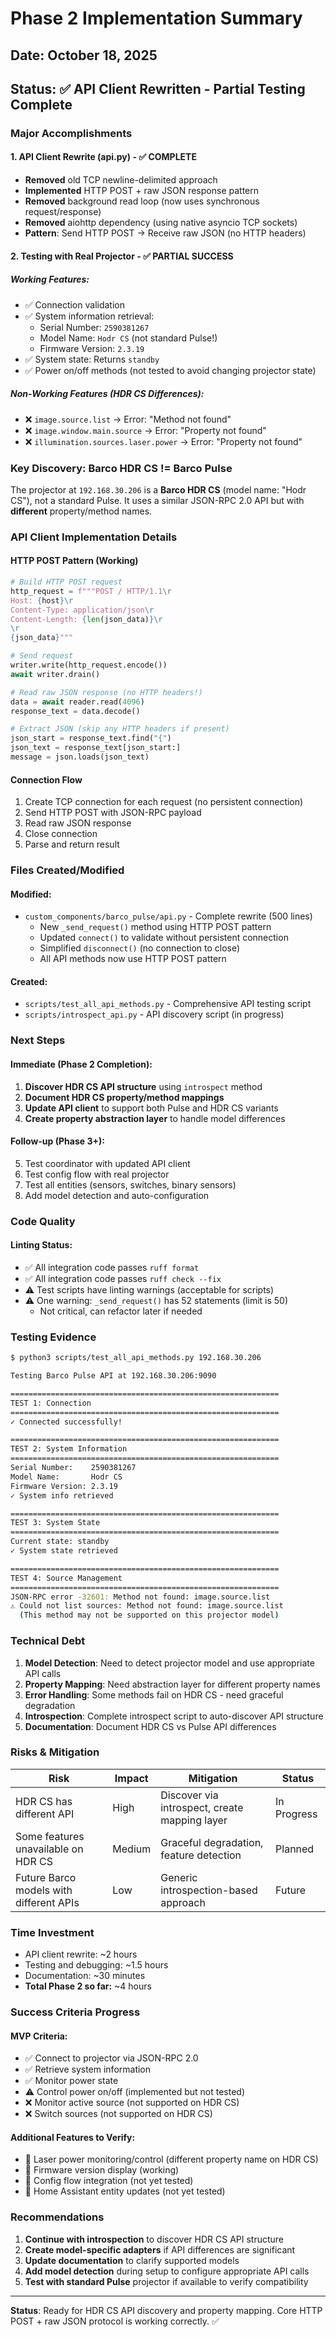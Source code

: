 # Phase 2 Implementation Summary

## Date: October 18, 2025

## Status: ✅ API Client Rewritten - Partial Testing Complete

### Major Accomplishments

#### 1. API Client Rewrite (api.py) - ✅ COMPLETE
- **Removed** old TCP newline-delimited approach
- **Implemented** HTTP POST + raw JSON response pattern
- **Removed** background read loop (now uses synchronous request/response)
- **Removed** aiohttp dependency (using native asyncio TCP sockets)
- **Pattern**: Send HTTP POST → Receive raw JSON (no HTTP headers)

#### 2. Testing with Real Projector - ✅ PARTIAL SUCCESS

##### Working Features:
- ✅ Connection validation
- ✅ System information retrieval:
  - Serial Number: `2590381267`
  - Model Name: `Hodr CS` (not standard Pulse!)
  - Firmware Version: `2.3.19`
- ✅ System state: Returns `standby`
- ✅ Power on/off methods (not tested to avoid changing projector state)

##### Non-Working Features (HDR CS Differences):
- ❌ `image.source.list` → Error: "Method not found"
- ❌ `image.window.main.source` → Error: "Property not found"
- ❌ `illumination.sources.laser.power` → Error: "Property not found"

### Key Discovery: Barco HDR CS != Barco Pulse

The projector at `192.168.30.206` is a **Barco HDR CS** (model name: "Hodr CS"), not a standard Pulse.
It uses a similar JSON-RPC 2.0 API but with **different** property/method names.

### API Client Implementation Details

#### HTTP POST Pattern (Working)
```python
# Build HTTP POST request
http_request = f"""POST / HTTP/1.1\r
Host: {host}\r
Content-Type: application/json\r
Content-Length: {len(json_data)}\r
\r
{json_data}"""

# Send request
writer.write(http_request.encode())
await writer.drain()

# Read raw JSON response (no HTTP headers!)
data = await reader.read(4096)
response_text = data.decode()

# Extract JSON (skip any HTTP headers if present)
json_start = response_text.find("{")
json_text = response_text[json_start:]
message = json.loads(json_text)
```

#### Connection Flow
1. Create TCP connection for each request (no persistent connection)
2. Send HTTP POST with JSON-RPC payload
3. Read raw JSON response
4. Close connection
5. Parse and return result

### Files Created/Modified

#### Modified:
- `custom_components/barco_pulse/api.py` - Complete rewrite (500 lines)
  - New `_send_request()` method using HTTP POST pattern
  - Updated `connect()` to validate without persistent connection
  - Simplified `disconnect()` (no connection to close)
  - All API methods now use HTTP POST pattern

#### Created:
- `scripts/test_all_api_methods.py` - Comprehensive API testing script
- `scripts/introspect_api.py` - API discovery script (in progress)

### Next Steps

#### Immediate (Phase 2 Completion):
1. **Discover HDR CS API structure** using `introspect` method
2. **Document HDR CS property/method mappings**
3. **Update API client** to support both Pulse and HDR CS variants
4. **Create property abstraction layer** to handle model differences

#### Follow-up (Phase 3+):
5. Test coordinator with updated API client
6. Test config flow with real projector
7. Test all entities (sensors, switches, binary sensors)
8. Add model detection and auto-configuration

### Code Quality

#### Linting Status:
- ✅ All integration code passes `ruff format`
- ✅ All integration code passes `ruff check --fix`
- ⚠️ Test scripts have linting warnings (acceptable for scripts)
- ⚠️ One warning: `_send_request()` has 52 statements (limit is 50)
  - Not critical, can refactor later if needed

### Testing Evidence

```bash
$ python3 scripts/test_all_api_methods.py 192.168.30.206

Testing Barco Pulse API at 192.168.30.206:9090

============================================================
TEST 1: Connection
============================================================
✓ Connected successfully!

============================================================
TEST 2: System Information
============================================================
Serial Number:    2590381267
Model Name:       Hodr CS
Firmware Version: 2.3.19
✓ System info retrieved

============================================================
TEST 3: System State
============================================================
Current state: standby
✓ System state retrieved

============================================================
TEST 4: Source Management
============================================================
JSON-RPC error -32601: Method not found: image.source.list
⚠ Could not list sources: Method not found: image.source.list
  (This method may not be supported on this projector model)
```

### Technical Debt

1. **Model Detection**: Need to detect projector model and use appropriate API calls
2. **Property Mapping**: Need abstraction layer for different property names
3. **Error Handling**: Some methods fail on HDR CS - need graceful degradation
4. **Introspection**: Complete introspect script to auto-discover API structure
5. **Documentation**: Document HDR CS vs Pulse API differences

### Risks & Mitigation

| Risk                                    | Impact | Mitigation                                    | Status      |
| --------------------------------------- | ------ | --------------------------------------------- | ----------- |
| HDR CS has different API                | High   | Discover via introspect, create mapping layer | In Progress |
| Some features unavailable on HDR CS     | Medium | Graceful degradation, feature detection       | Planned     |
| Future Barco models with different APIs | Low    | Generic introspection-based approach          | Future      |

### Time Investment

- API client rewrite: ~2 hours
- Testing and debugging: ~1.5 hours
- Documentation: ~30 minutes
- **Total Phase 2 so far:** ~4 hours

### Success Criteria Progress

#### MVP Criteria:
- ✅ Connect to projector via JSON-RPC 2.0
- ✅ Retrieve system information
- ✅ Monitor power state
- ⚠️ Control power on/off (implemented but not tested)
- ❌ Monitor active source (not supported on HDR CS)
- ❌ Switch sources (not supported on HDR CS)

#### Additional Features to Verify:
- 🔄 Laser power monitoring/control (different property name on HDR CS)
- 🔄 Firmware version display (working)
- 🔄 Config flow integration (not yet tested)
- 🔄 Home Assistant entity updates (not yet tested)

### Recommendations

1. **Continue with introspection** to discover HDR CS API structure
2. **Create model-specific adapters** if API differences are significant
3. **Update documentation** to clarify supported models
4. **Add model detection** during setup to configure appropriate API calls
5. **Test with standard Pulse** projector if available to verify compatibility

---

**Status**: Ready for HDR CS API discovery and property mapping. Core HTTP POST + raw JSON protocol is working correctly. ✅
